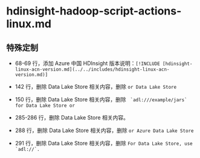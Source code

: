 # hdinsight-hadoop-script-actions-linux.md

## 特殊定制

* 68-69 行，添加 Azure 中国 HDInsight 版本说明：`[!INCLUDE [hdinsight-linux-acn-version.md](../../includes/hdinsight-linux-acn-version.md)]`

* 142 行，删除 Data Lake Store 相关内容，删除 `or Data Lake Store`

* 150 行，删除 Data Lake Store 相关内容，删除 ``` `adl:///example/jars` for Data Lake Store or```

* 285-286 行，删除 Data Lake Store 相关内容。

* 288 行，删除 Data Lake Store 相关内容，删除 `or Azure Data Lake Store`

* 291 行，删除 Data Lake Store 相关内容，删除 ```For Data Lake Store, use `adl://`.```